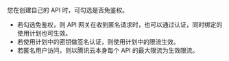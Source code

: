 您在创建自己的 API 时，可勾选是否免鉴权。
- 若勾选免鉴权，则 API 网关在收到匿名请求时，也可以通过认证，同时绑定的使用计划也可生效。
- 若使用计划中的密钥做签名认证，则使用计划中的限流生效。
- 若匿名用户访问，则以腾讯云本身每个 API 的最大限流为生效限流。


